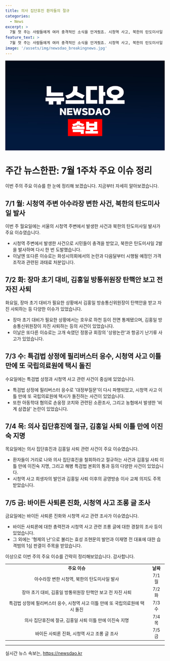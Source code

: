 ```yaml
---
title: 의사 집단휴진 환자들의 절규
categories:
  - News
excerpt: >
  7월 첫 주는 사람들에게 여러 충격적인 소식을 안겨줬죠. 시청역 사고, 북한의 탄도미사일 발사, 그리고 다양한 이슈들이 주목을 끌었습니다. 또한 김홍일 방통위원장의 사퇴와 관련한 이슈도 이번 주의 핵심 포인트였습니다. 더 깔끔한 정리와 함께 주요 뉴스를 전하고, 다음 주에도 만날 예정입니다.
feature_text: >
  7월 첫 주는 사람들에게 여러 충격적인 소식을 안겨줬죠. 시청역 사고, 북한의 탄도미사일 발사, 그리고 다양한 이슈들이 주목을 끌었습니다. 또한 김홍일 방통위원장의 사퇴와 관련한 이슈도 이번 주의 핵심 포인트였습니다. 더 깔끔한 정리와 함께 주요 뉴스를 전하고, 다음 주에도 만날 예정입니다.
image: '/assets/img/newsdao_breakingnews.jpg'
---
```


<p><img src="/assets/img/newsdao_breakingnews.jpg" alt="ontimetimes 속보" /></p>

<h1>주간 뉴스한판: 7월 1주차 주요 이슈 정리</h1>

<p data-ke-size="size16">이번 주의 주요 이슈를 한 눈에 정리해 보겠습니다. 지금부터 자세히 알아보겠습니다.</p>

<h2 data-ke-size="size26">7/1 월: 시청역 주변 아수라장 변한 사건, 북한의 탄도미사일 발사</h2>

<p data-ke-size="size16">이번 주 월요일에는 서울의 시청역 주변에서 발생한 사건과 북한의 탄도미사일 발사가 주요 이슈였습니다.</p>

<ul>
  <li>시청역 주변에서 발생한 사건으로 시민들이 충격을 받았고, 북한은 탄도미사일 2발을 발사하며 다시 한 번 도발했습니다.</li>
  <li>이날엔 또다른 이슈로는 화성시의회에서의 논란과 다음달부터 시행될 예정인 가격 조작과 관련된 과태료 처분입니다.</li>
</ul>

<h2 data-ke-size="size26">7/2 화: 장마 초기 대비, 김홍일 방통위원장 탄핵안 보고 전 자진 사퇴</h2>

<p data-ke-size="size16">화요일, 장마 초기 대비가 필요한 상황에서 김홍일 방송통신위원장이 탄핵안을 받고 자진 사퇴하는 등 다양한 이슈가 있었습니다.</p>

<ul>
  <li>장마 초기 대비가 필요한 상황에서는 호우로 하천 등이 전면 통제됐으며, 김홍일 방송통신위원장이 자진 사퇴하는 등의 사건이 있었습니다.</li>
  <li>이날은 또다른 이슈로는 고개 숙였던 정몽규 회장의 '상왕논란'과 항공기 난기류 사고가 있었습니다.</li>
</ul>

<h2 data-ke-size="size26">7/3 수: 특검법 상정에 필리버스터 응수, 시청역 사고 이틀 만에 또 국립의료원에 택시 돌진</h2>

<p data-ke-size="size16">수요일에는 특검법 상정과 시청역 사고 관련 사건이 중심에 있었습니다.</p>

<ul>
  <li>특검법 상정에 필리버스터 응수로 '대정부질문'이 다시 파행되었고, 시청역 사고 이틀 만에 또 국립의료원에 택시가 돌진하는 사건이 있었습니다.</li>
  <li>또한 아동학대 혐의로 손웅정 코치와 관련된 소환조사, 그리고 농협에서 발생한 '비계 삼겹살' 논란이 있었습니다.</li>
</ul>

<h2 data-ke-size="size26">7/4 목: 의사 집단휴진에 절규, 김홍일 사퇴 이틀 만에 이진숙 지명</h2>

<p data-ke-size="size16">목요일에는 의사 집단휴진과 김홍일 사퇴 관련 사건이 주요 이슈였습니다.</p>

<ul>
  <li>환자들이 거리로 나와 의사 집단휴진을 철회하라고 절규하는 사건과 김홍일 사퇴 이틀 만에 이진숙 지명, 그리고 해병 특검법 본회의 통과 등의 다양한 사건이 있었습니다.</li>
  <li>시청역 사고 희생자의 발인과 김홍일 사퇴 이후의 공영방송 이사 교체 의지도 주목받았습니다.</li>
</ul>

<h2 data-ke-size="size26">7/5 금: 바이든 사퇴론 진화, 시청역 사고 조롱 글 조사</h2>

<p data-ke-size="size16">금요일에는 바이든 사퇴론 진화와 시청역 사고 관련 조사가 이슈였습니다.</p>

<ul>
  <li>바이든 사퇴론에 대한 총력전과 시청역 사고 관련 조롱 글에 대한 경찰의 조사 등이 있었습니다.</li>
  <li>그 외에는 '형제의 난'으로 불리는 효성 조현문의 발언과 이재명 전 대표에 대한 습격범의 1심 판결이 주목을 받았습니다.</li>
</ul>

<p data-ke-size="size16">이상으로 이번 주의 주요 이슈를 간략히 정리해보았습니다. 감사합니다.</p>

<table>
  <tr>
      <td style="text-align: center; height: 17px;"><b>주요 이슈</b></td>
      <td style="text-align: center; height: 17px;"><b>날짜</b></td>
  </tr>
  <tr>
      <td style="text-align: center; height: 17px;">아수라장 변한 시청역, 북한의 탄도미사일 발사</td>
      <td style="text-align: center; height: 17px;">7/1 월</td>
  </tr>
  <tr>
      <td style="text-align: center; height: 17px;">장마 초기 대비, 김홍일 방통위원장 탄핵안 보고 전 자진 사퇴</td>
      <td style="text-align: center; height: 17px;">7/2 화</td>
  </tr>
  <tr>
      <td style="text-align: center; height: 17px;">특검법 상정에 필리버스터 응수, 시청역 사고 이틀 만에 또 국립의료원에 택시 돌진</td>
      <td style="text-align: center; height: 17px;">7/3 수</td>
  </tr>
  <tr>
      <td style="text-align: center; height: 17px;">의사 집단휴진에 절규, 김홍일 사퇴 이틀 만에 이진숙 지명</td>
      <td style="text-align: center; height: 17px;">7/4 목</td>
  </tr>
  <tr>
      <td style="text-align: center; height: 17px;">바이든 사퇴론 진화, 시청역 사고 조롱 글 조사</td>
      <td style="text-align: center; height: 17px;">7/5 금</td>
  </tr>
</table>

<hr>
실시간 뉴스 속보는, <a href="https://newsdao.kr" rel="dofollow">https://newsdao.kr</a>


